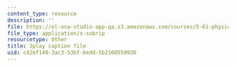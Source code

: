 ```yaml
---
content_type: resource
description: ''
file: https://ol-ocw-studio-app-qa.s3.amazonaws.com/courses/5-61-physical-chemistry-fall-2017/c42ef1403ac353bfbedd5b2160559930_BEs4K6LSGzo.vtt
file_type: application/x-subrip
resourcetype: Other
title: 3play caption file
uid: c42ef140-3ac3-53bf-bedd-5b2160559930
---
```

